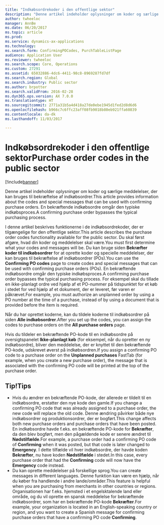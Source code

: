 ```yaml
---
title: "Indkøbsordrekoder i den offentlige sektor"
description: "Denne artikel indeholder oplysninger om koder og særlige meddelelser, der kan bruges til bekræftelse af indkøbsordrer. En bekræftende indkøbsordre omgår den typiske indkøbsproces."
author: twheeloc
manager: AnnBe
ms.date: 06/20/2017
ms.topic: article
ms.prod: 
ms.service: dynamics-ax-applications
ms.technology: 
ms.search.form: ConfirmingPOCodes, PurchTableListPage
audience: Application User
ms.reviewer: twheeloc
ms.search.scope: Core, Operations
ms.custom: 27291
ms.assetid: 65032886-4dc6-4411-98c8-8969287fd7df
ms.search.region: Global
ms.search.industry: Public sector
ms.author: brpotter
ms.search.validFrom: 2016-02-28
ms.dyn365.ops.version: AX 7.0.0
ms.translationtype: HT
ms.sourcegitcommit: 2771a31b5a4d418a27de0ebe1945d1fed2d8d6d6
ms.openlocfilehash: b966c7c6ffc23aff08fb9018b80eb921ffa60839
ms.contentlocale: da-dk
ms.lasthandoff: 11/03/2017

---
```


# <a name="purchase-order-codes-in-the-public-sector"></a><span data-ttu-id="fc539-104">Indkøbsordrekoder i den offentlige sektor</span><span class="sxs-lookup"><span data-stu-id="fc539-104">Purchase order codes in the public sector</span></span>

[!include[banner](../includes/banner.md)]


<span data-ttu-id="fc539-105">Denne artikel indeholder oplysninger om koder og særlige meddelelser, der kan bruges til bekræftelse af indkøbsordrer.</span><span class="sxs-lookup"><span data-stu-id="fc539-105">This article provides information about the codes and special messages that can be used with confirming purchase orders.</span></span> <span data-ttu-id="fc539-106">En bekræftende indkøbsordre omgår den typiske indkøbsproces.</span><span class="sxs-lookup"><span data-stu-id="fc539-106">A confirming purchase order bypasses the typical purchasing process.</span></span>

<span data-ttu-id="fc539-107">I denne artikel beskrives funktionerne i de indkøbsordrekoder, der er tilgængelige for den offentlige sektor.</span><span class="sxs-lookup"><span data-stu-id="fc539-107">This article describes the purchase order codes functionality available for the public sector.</span></span> <span data-ttu-id="fc539-108">Du skal først afgøre, hvad din koder og meddelelser skal være.</span><span class="sxs-lookup"><span data-stu-id="fc539-108">You must first determine what your codes and messages will be.</span></span> <span data-ttu-id="fc539-109">Du kan bruge siden **Bekræfter koder til indkøbsordrer** for at oprette koder og specielle meddelelser, der kan bruges til bekræftelse af indkøbsordrer (POs).</span><span class="sxs-lookup"><span data-stu-id="fc539-109">You can use the **Confirming PO codes** page to create codes and special messages that can be used with confirming purchase orders (POs).</span></span> <span data-ttu-id="fc539-110">En bekræftende indkøbsordre omgår den typiske indkøbsproces.</span><span class="sxs-lookup"><span data-stu-id="fc539-110">A confirming purchase order bypasses the typical purchasing process.</span></span> <span data-ttu-id="fc539-111">For eksempel skal du tillade en ikke-planlagt ordre ved hjælp af et PO-nummer på tidspunktet for et køb i stedet for ved hjælp af et dokument, der er leveret, før varen er påkrævet.</span><span class="sxs-lookup"><span data-stu-id="fc539-111">For example, you must authorize an unplanned order by using a PO number at the time of a purchase, instead of by using a document that is provided before the item is required.</span></span> 

<span data-ttu-id="fc539-112">Når du har oprettet koderne, kan du tildele koderne til indkøbsordrer på siden **Alle indkøbsordrer**.</span><span class="sxs-lookup"><span data-stu-id="fc539-112">After you set up the codes, you can assign the codes to purchase orders on the **All purchase orders** page.</span></span> 

<span data-ttu-id="fc539-113">Hvis du tildeler en bekræftende PO-kode til en indkøbsordre på oversigtspanelet **Ikke-planlagt køb** (for eksempel, når du opretter en ny indkøbsordre), bliver den meddelelse, der er knyttet til den bekræftende PO-kode, udskrevet øverst på indkøbsordren.</span><span class="sxs-lookup"><span data-stu-id="fc539-113">If you assign a confirming PO code to a purchase order on the **Unplanned purchases** FastTab (for example, when you create a new purchase order), the message that is associated with the confirming PO code will be printed at the top of the purchase order.</span></span>

## <a name="tips"></a><span data-ttu-id="fc539-114">Tip!</span><span class="sxs-lookup"><span data-stu-id="fc539-114">Tips</span></span>
-   <span data-ttu-id="fc539-115">Hvis du ændrer en bekræftende PO-kode, der allerede er tildelt til en indkøbsordre, erstatter den nye kode den gamle.</span><span class="sxs-lookup"><span data-stu-id="fc539-115">If you change a confirming PO code that was already assigned to a purchase order, the new code will replace the old code.</span></span> <span data-ttu-id="fc539-116">Denne ændring påvirker både nye indkøbsordrer og produktionsordrer, der er bogført.</span><span class="sxs-lookup"><span data-stu-id="fc539-116">This change affects both new purchase orders and purchase orders that have been posted.</span></span> <span data-ttu-id="fc539-117">En indkøbsordre havde f.eks. en bekræftende PO-kode for **Bekræfter**, da den blev bogført, men den pågældende kode er senere ændret til **Nødstilfælde**.</span><span class="sxs-lookup"><span data-stu-id="fc539-117">For example, a purchase order had a confirming PO code of **Confirming** when it was posted, but that code is later changed to **Emergency**.</span></span> <span data-ttu-id="fc539-118">I dette tilfælde vil hver indkøbsordre, der havde koden **Bekræfter**, nu have koden **Nødstilfælde** i stedet.</span><span class="sxs-lookup"><span data-stu-id="fc539-118">In this case, every purchase order that had the **Confirming** code will now have the **Emergency** code instead.</span></span>
-   <span data-ttu-id="fc539-119">Du kan oprette meddelelser på forskellige sprog.</span><span class="sxs-lookup"><span data-stu-id="fc539-119">You can create messages in different languages.</span></span> <span data-ttu-id="fc539-120">Denne funktion kan være en hjælp, når du køber fra handlende i andre lande/områder.</span><span class="sxs-lookup"><span data-stu-id="fc539-120">This feature is helpful when you are purchasing from merchants in other countries or regions.</span></span> <span data-ttu-id="fc539-121">Organisationen har f.eks. hjemsted i et engelsktalende land eller område, og du vil oprette en spansk meddelelse for bekræftende indkøbsordrer, som har en bekræftende PO-kode **Bekræfter**.</span><span class="sxs-lookup"><span data-stu-id="fc539-121">For example, your organization is located in an English-speaking country or region, and you want to create a Spanish message for confirming purchase orders that have a confirming PO code **Confirming**.</span></span>

 




